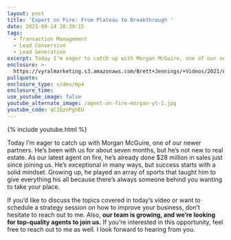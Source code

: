 ```yaml
---
layout: post
title: 'Expert on Fire: From Plateau to Breakthrough '
date: 2021-09-14 20:39:15
tags:
  - Transaction Management
  - Lead Conversion
  - Lead Generation
excerpt: Today I’m eager to catch up with Morgan McGuire, one of our newer partners.
enclosure: >-
  https://vyralmarketing.s3.amazonaws.com/Brett+Jennings/+Videos/2021/Agent+on+Fire+Morgan's+Road+to+%241M+GCI.mp4
pullquote:
enclosure_type: video/mp4
enclosure_time:
use_youtube_image: false
youtube_alternate_image: /agent-on-fire-morgan-yt-1.jpg
youtube_code: qC1QznPghEU
---
```

{% include youtube.html %}

Today I’m eager to catch up with Morgan McGuire, one of our newer partners. He’s been with us for about seven months, but he’s not new to real estate. As our latest agent on fire, he’s already done $28 million in sales just since joining us. He’s exceptional in many ways, but success starts with a solid mindset. Growing up, he played an array of sports that taught him to give everything his all because there’s always someone behind you wanting to take your place.

If you’d like to discuss the topics covered in today’s video or want to schedule a strategy session on how to improve your business, don’t hesitate to reach out to me. Also, **our team is growing, and we’re looking for top-quality agents to join us.** If you’re interested in this opportunity, feel free to reach out to me as well. I look forward to hearing from you.
